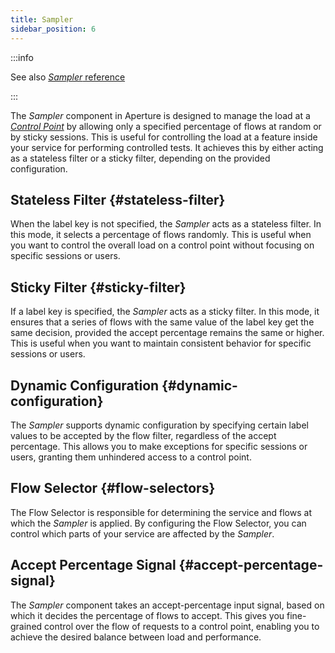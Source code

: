 ```yaml
---
title: Sampler
sidebar_position: 6
---
```


:::info

See also [_Sampler_ reference][flow-sampler]

:::

The _Sampler_ component in Aperture is designed to manage the load at a
[_Control Point_][control-point] by allowing only a specified percentage of
flows at random or by sticky sessions. This is useful for controlling the load
at a feature inside your service for performing controlled tests. It achieves
this by either acting as a stateless filter or a sticky filter, depending on the
provided configuration.

## Stateless Filter {#stateless-filter}

When the label key is not specified, the _Sampler_ acts as a stateless filter.
In this mode, it selects a percentage of flows randomly. This is useful when you
want to control the overall load on a control point without focusing on specific
sessions or users.

## Sticky Filter {#sticky-filter}

If a label key is specified, the _Sampler_ acts as a sticky filter. In this
mode, it ensures that a series of flows with the same value of the label key get
the same decision, provided the accept percentage remains the same or higher.
This is useful when you want to maintain consistent behavior for specific
sessions or users.

## Dynamic Configuration {#dynamic-configuration}

The _Sampler_ supports dynamic configuration by specifying certain label values
to be accepted by the flow filter, regardless of the accept percentage. This
allows you to make exceptions for specific sessions or users, granting them
unhindered access to a control point.

## Flow Selector {#flow-selectors}

The Flow Selector is responsible for determining the service and flows at which
the _Sampler_ is applied. By configuring the Flow Selector, you can control
which parts of your service are affected by the _Sampler_.

## Accept Percentage Signal {#accept-percentage-signal}

The _Sampler_ component takes an accept-percentage input signal, based on which
it decides the percentage of flows to accept. This gives you fine-grained
control over the flow of requests to a control point, enabling you to achieve
the desired balance between load and performance.

[flow-sampler]: /reference/policies/spec.md#flow-sampler
[control-point]: /concepts/flow-control/selector.md/#control-point
